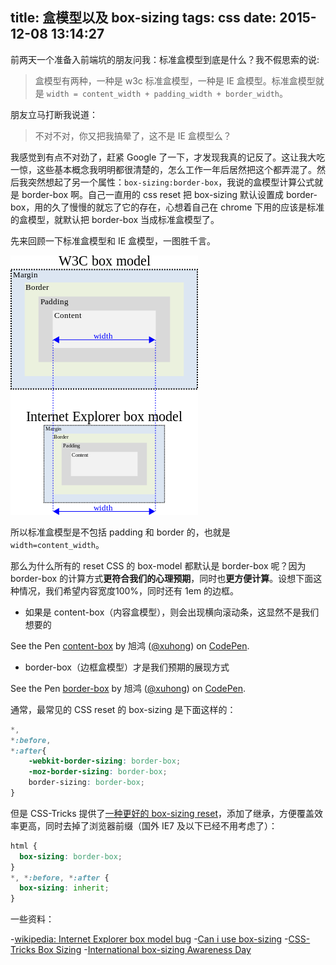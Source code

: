 title: 盒模型以及 box-sizing
tags: css
date: 2015-12-08 13:14:27
---

前两天一个准备入前端坑的朋友问我：标准盒模型到底是什么？我不假思索的说:


> 盒模型有两种，一种是 w3c 标准盒模型，一种是 IE 盒模型。标准盒模型就是 `width = content_width + padding_width + border_width`。

朋友立马打断我说道：

> 不对不对，你又把我搞晕了，这不是 IE 盒模型么？

<!-- more -->

我感觉到有点不对劲了，赶紧 Google 了一下，才发现我真的记反了。这让我大吃一惊，这些基本概念我明明都很清楚的，怎么工作一年后居然把这个都弄混了。然后我突然想起了另一个属性：`box-sizing:border-box`，我说的盒模型计算公式就是 border-box 啊。自己一直用的 css reset 把 box-sizing 默认设置成 border-box，用的久了慢慢的就忘了它的存在，心想着自己在 chrome 下用的应该是标准的盒模型，就默认把 border-box 当成标准盒模型了。

先来回顾一下标准盒模型和 IE 盒模型，一图胜千言。

![盒模型](/image/blog/box-model.png)

所以标准盒模型是不包括 padding 和 border 的，也就是 `width=content_width`。

那么为什么所有的 reset CSS 的 box-model 都默认是 border-box 呢？因为 border-box 的计算方式**更符合我们的心理预期**，同时也**更方便计算**。设想下面这种情况，我们希望内容宽度100%，同时还有 1em 的边框。

- 如果是 content-box（内容盒模型），则会出现横向滚动条，这显然不是我们想要的

<p data-height="268" data-theme-id="0" data-slug-hash="zrxEVY" data-default-tab="result" data-user="xuhong" class='codepen'>See the Pen <a href='http://codepen.io/xuhong/pen/zrxEVY/'>content-box</a> by 旭鸿 (<a href='http://codepen.io/xuhong'>@xuhong</a>) on <a href='http://codepen.io'>CodePen</a>.</p>
<script async src="//assets.codepen.io/assets/embed/ei.js"></script>

-  border-box（边框盒模型）才是我们预期的展现方式

<p data-height="268" data-theme-id="0" data-slug-hash="gPbGyG" data-default-tab="result" data-user="xuhong" class='codepen'>See the Pen <a href='http://codepen.io/xuhong/pen/gPbGyG/'>border-box</a> by 旭鸿 (<a href='http://codepen.io/xuhong'>@xuhong</a>) on <a href='http://codepen.io'>CodePen</a>.</p>
<script async src="//assets.codepen.io/assets/embed/ei.js"></script>

通常，最常见的 CSS reset 的 box-sizing 是下面这样的：

``` css
*,
*:before,
*:after{
	-webkit-border-sizing: border-box;
	-moz-border-sizing: border-box;
	border-sizing: border-box;
}
```

但是 CSS-Tricks 提供了[一种更好的 box-sizing reset](https://css-tricks.com/inheriting-box-sizing-probably-slightly-better-best-practice/)，添加了继承，方便覆盖效率更高，同时去掉了浏览器前缀（国外 IE7 及以下已经不用考虑了）：

``` css
html {
  box-sizing: border-box;
}
*, *:before, *:after {
  box-sizing: inherit;
}
```

一些资料：

-[wikipedia: Internet Explorer box model bug](https://en.wikipedia.org/wiki/Internet_Explorer_box_model_bug#Background)
-[Can i use box-sizing](http://caniuse.com/#feat=css3-boxsizing)
-[CSS-Tricks Box Sizing](https://css-tricks.com/box-sizing/)
-[International box-sizing Awareness Day](https://css-tricks.com/international-box-sizing-awareness-day/)
